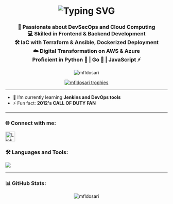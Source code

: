 <h1 align="center">
 <img src="https://readme-typing-svg.demolab.com?font=Fira+Code&duration=2500&pause=1000&color=58A6FF&center=true&width=700&lines=Hi%2C+I'm+MOHAMMAD+F+ALDOSARI;DevSecOps+%7C+Cloud+and+IaC+Engineer" alt="Typing SVG" />
</h1>

<h3 align="center">
  🚀 Passionate about DevSecOps and Cloud Computing <br/>
  💻 Skilled in Frontend & Backend Development <br/>
  🛠️ IaC with Terraform & Ansible, Dockerized Deployment<br/>
  ☁️ Digital Transformation on AWS & Azure <br/>
     Proficient in Python 🐍 | Go 🦫 | JavaScript ⚡
</h3>

<p align="center">
  <img src="https://komarev.com/ghpvc/?username=mfldosari&label=Profile%20views&color=0e75b6&style=flat" alt="mfldosari" />
</p>

<p align="center">
  <a href="https://github.com/ryo-ma/github-profile-trophy"><img src="https://github-profile-trophy.vercel.app/?username=mfldosari&theme=dracula&row=1&margin-w=10&margin-h=10" alt="mfldosari trophies"/></a>
</p>

---

- 🌱 I’m currently learning **Jenkins and DevOps tools**  
- ⚡ Fun fact: **2012's CALL OF DUTY FAN**

---

<h3 align="left">🌐 Connect with me:</h3>
<p align="left">
  <a href="https://linkedin.com/in/mohammad-fahad-aldosari-5a6403227" target="blank">
    <img align="center" src="https://skillicons.dev/icons?i=linkedin" alt="LinkedIn" height="30" />
  </a>
</p>

<h3 align="left">🛠️ Languages and Tools:</h3>
<p align="left">
  <img src="https://skillicons.dev/icons?i=aws,azure,docker,terraform,ansible,linux,git,go,python,javascript,react,nodejs,mysql,postgres,mongodb,jenkins,bash" />
</p>

---

<h3 align="left">📊 GitHub Stats:</h3>
<p align="center">
  <img src="https://github-readme-stats.vercel.app/api/top-langs?username=mfldosari&show_icons=true&locale=en&layout=compact&theme=tokyonight" alt="mfldosari" />
</p>
